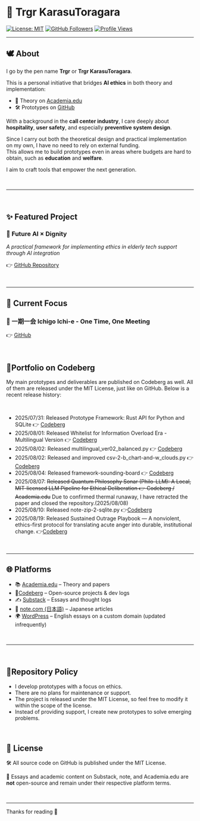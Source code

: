 # 🧭 Trgr KarasuToragara

[![License: MIT](https://img.shields.io/badge/license-MIT-green.svg)](https://github.com/trgr-karasutoragara?tab=repositories)
[![GitHub Followers](https://img.shields.io/github/followers/trgr-karasutoragara?style=social)](https://github.com/trgr-karasutoragara)
[![Profile Views](https://komarev.com/ghpvc/?username=trgr-karasutoragara&color=blue)](https://github.com/trgr-karasutoragara)

---

## 🕊️ About

I go by the pen name **Trgr** or **Trgr KarasuToragara**.

This is a personal initiative that bridges **AI ethics** in both theory and implementation:
- 🧠 Theory on [Academia.edu](https://independent.academia.edu/TrgrKarasuToragara)
- 🛠️ Prototypes on [GitHub](https://github.com/trgr-karasutoragara)

With a background in the **call center industry**, I care deeply about **hospitality**, **user safety**, and especially **preventive system design**.

Since I carry out both the theoretical design and practical implementation on my own, I have no need to rely on external funding.  
This allows me to build prototypes even in areas where budgets are hard to obtain, such as **education** and **welfare**.

I aim to craft tools that empower the next generation.

<br>

---

<br>

## ✨ Featured Project

### 🔧 Future AI × Dignity  
*A practical framework for implementing ethics in elderly tech support through AI integration*

👉 [GitHub Repository](https://github.com/trgr-karasutoragara/trgr-karasutoragara.github.io)

<br>

---

## 🔭 Current Focus

### 🧩 一期一会 Ichigo Ichi-e - One Time, One Meeting  
👉 [GitHub](https://github.com/trgr-karasutoragara/zen-info-your-life-is-yours/tree/main/1go1e)

<br>

## 🦋Portfolio on Codeberg
My main prototypes and deliverables are published on Codeberg as well. All of them are released under the MIT License, just like on GitHub. Below is a recent release history:

<br>

- 2025/07/31: Released Prototype Framework: Rust API for Python and SQLite 👉 [Codeberg](https://codeberg.org/trgr/rust-api-4-py-and-sql)
- 2025/08/01: Released Whitelist for Information Overload Era - Multilingual Version 👉 [Codeberg](https://codeberg.org/trgr/HumanitiesToolkit/src/branch/main/information-overload/rss-news/)
- 2025/08/02: Released multilingual_ver02_balanced.py 👉 [Codeberg](https://codeberg.org/trgr/HumanitiesToolkit/src/branch/main/information-overload/rss-news#update-jst-2025-08-02-00-12-multilingual_ver02_balanced-py-https-codeberg-org-trgr-humanitiestoolkit-src-branch-main-information-overload-rss-news-multilingual_ver02_balanced-py)
- 2025/08/02: Released and improved csv-2-b_chart-and-w_clouds.py 👉 [Codeberg](https://codeberg.org/trgr/HumanitiesToolkit/src/branch/main/information-overload/rss-news#csv-2-b_chart-and-w_clouds-py)
- 2025/08/04: Released framework-sounding-board 👉 [Codeberg](https://codeberg.org/trgr/HumanitiesToolkit/src/branch/main/education/framework-sounding-board)
- 2025/08/07: ~~Released Quantum Philosophy Sonar (Philo-LLM): A Local, MIT-licensed LLM Pipeline for Ethical Deliberation 👉 Codeberg / Academia.edu~~ Due to confirmed thermal runaway, I have retracted the paper and closed the repository.(2025/08/08)
- 2025/08/10: Released note-zip-2-sqlite.py 👉[Codeberg](https://codeberg.org/trgr/HumanitiesToolkit/src/branch/main/nz2s)
- 2025/08/19: Released Sustained Outrage Playbook — A nonviolent, ethics-first protocol for translating acute anger into durable, institutional change. 👉[Codeberg](https://codeberg.org/trgr/HumanitiesToolkit/src/branch/main/sustained-outrage-playbook/)


<br>

---

## 🌐 Platforms

- 📚 [Academia.edu](https://independent.academia.edu/TrgrKarasuToragara) – Theory and papers
- 🦋[Codeberg](https://codeberg.org/trgr/) – Open-source projects & dev logs
- ✍️ [Substack](https://trgrkarasutoragara.substack.com/) – Essays and thought logs  
- 📝 [note.com (日本語)](https://note.com/karasu_toragara) – Japanese articles  
- 🌍 [WordPress](https://trgr-lab.com/) – English essays on a custom domain (updated infrequently)


<br>

---

<br>

## 🔧Repository Policy

- I develop prototypes with a focus on ethics.
- There are no plans for maintenance or support.
- The project is released under the MIT License, so feel free to modify it within the scope of the license.
- Instead of providing support, I create new prototypes to solve emerging problems.

<br>

## 📄 License

🛠️ All source code on GitHub is published under the MIT License.  

📝 Essays and academic content on Substack, note, and Academia.edu are **not** open-source and remain under their respective platform terms.


<br>

---

Thanks for reading 🙏
